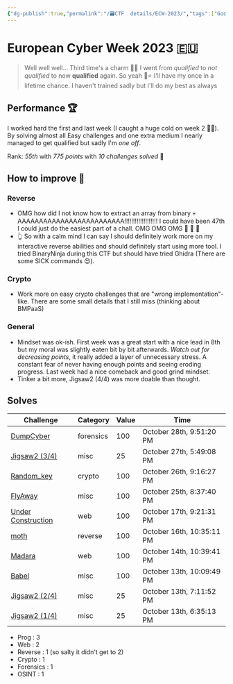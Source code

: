 ```yaml
---
{"dg-publish":true,"permalink":"/🗃CTF  details/ECW-2023/","tags":["Good","Wrap-up","ECW"]}
---
```


# European Cyber Week 2023 🇪🇺

> Well well well... Third time's a charm 👀🤷
> I went from *qualified* to *not qualified* to now **qualified** again.
> So yeah 🥳⭐ I'll have my once in a lifetime chance.
> I haven't trained sadly but I'll do my best as always
## Performance 🏆
I worked hard the first and last week (I caught a huge cold on week 2 🥶💀). By solving almost all Easy challenges and one extra medium I nearly managed to get qualified but sadly I'm *one off*.

Rank: *55th* with *775 points*
	with *10 challenges solved* 🥳

## How to improve 📝
### Reverse
- OMG how did I not know how to extract an array from binary 💀AAAAAAAAAAAAAAAAAAAAAAAAA!!!!!!!!!!!!!!!!!!! I could have been 47th I could just do the easiest part of a chall. OMG OMG OMG 🧂 🧂 🧂
- 👆 So with a calm mind I can say I should definitely work more on my interactive reverse abilities and should definitely start using more tool. I tried BinaryNinja during this CTF but should have tried Ghidra (There are some SICK commands 😍).

### Crypto
- Work more on easy crypto challenges that are "wrong implementation"-like. There are some small details that I still miss (thinking about BMPaaS)

### General
- Mindset was ok-ish. First week was a great start with a nice lead in 8th but my moral was slightly eaten bit by bit afterwards. *Watch out for decreasing points*, it really added a layer of unnecessary stress. A constant fear of never having enough points and seeing eroding progress. Last week had a nice comeback and good grind mindset.
- Tinker a bit more, Jigsaw2 (4/4) was more doable than thought.

## Solves
|**Challenge**|**Category**|**Value**|**Time**|
|---|---|---|---|
|[DumpCyber](https://challenge-ecw.fr/challenges#DumpCyber-515)|forensics|100|October 28th, 9:51:20 PM|
|[Jigsaw2 (3/4)](https://challenge-ecw.fr/challenges#Jigsaw2%20(3/4)-523)|misc|25|October 27th, 5:49:08 PM|
|[Random_key](https://challenge-ecw.fr/challenges#Random_key-517)|crypto|100|October 26th, 9:16:27 PM|
|[FlyAway](https://challenge-ecw.fr/challenges#FlyAway-534)|misc|100|October 25th, 8:37:40 PM|
|[Under Construction](https://challenge-ecw.fr/challenges#Under%20Construction-526)|web|100|October 17th, 9:21:31 PM|
|[moth](https://challenge-ecw.fr/challenges#moth-531)|reverse|100|October 16th, 10:35:11 PM|
|[Madara](https://challenge-ecw.fr/challenges#Madara-518)|web|100|October 14th, 10:39:41 PM|
|[Babel](https://challenge-ecw.fr/challenges#Babel-539)|misc|100|October 13th, 10:09:49 PM|
|[Jigsaw2 (2/4)](https://challenge-ecw.fr/challenges#Jigsaw2%20(2/4)-522)|misc|25|October 13th, 7:11:52 PM|
|[Jigsaw2 (1/4)](https://challenge-ecw.fr/challenges#Jigsaw2%20(1/4)-520)|misc|25|October 13th, 6:35:13 PM|

- Prog : 3
- Web : 2
- Reverse : 1 (so salty it didn't get to 2)
- Crypto : 1
- Forensics : 1
- OSINT : 1